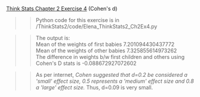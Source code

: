 [Think Stats Chapter 2 Exercise 4](http://greenteapress.com/thinkstats2/html/thinkstats2003.html#toc24) (Cohen's d)

>> Python code for this exercise is in /ThinkStats2/code/Elena_ThinkStats2_Ch2Ex4.py

>> The output is:  
>> Mean of the weights of first babies 7.201094430437772  
>> Mean of the weights of other babies 7.325855614973262  
>> The difference in weights b/w first children and others using Cohen's D stats is -0.088672927072602  
  
>> As per internet, *Cohen suggested that d=0.2 be considered a 'small' effect size, 0.5 represents a 'medium' effect size and 0.8 a 'large' effect size.* Thus, d=0.09 is very small.

